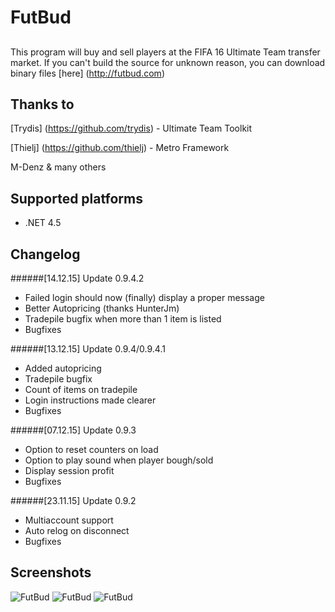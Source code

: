 # FutBud

## 
This program will buy and sell players at the FIFA 16 Ultimate Team transfer market.
If you can't build the source for unknown reason, you can download binary files [here] (http://futbud.com)

## Thanks to
 [Trydis] (https://github.com/trydis) - Ultimate Team Toolkit
 
 [Thielj] (https://github.com/thielj) - Metro Framework
 
 M-Denz & many others
 
## Supported platforms
- .NET 4.5

## Changelog

######[14.12.15] Update 0.9.4.2
- Failed login should now (finally) display a proper message
- Better Autopricing (thanks HunterJm)
- Tradepile bugfix when more than 1 item is listed
- Bugfixes

######[13.12.15] Update 0.9.4/0.9.4.1
- Added autopricing
- Tradepile bugfix
- Count of items on tradepile
- Login instructions made clearer
- Bugfixes

######[07.12.15] Update 0.9.3
- Option to reset counters on load
- Option to play sound when player bough/sold
- Display session profit
- Bugfixes

######[23.11.15] Update 0.9.2
- Multiaccount support
- Auto relog on disconnect
- Bugfixes


## Screenshots

![FutBud](http://futbud.com/download/Main.png )
![FutBud](http://futbud.com/download/AddPlayer.png)
![FutBud](http://futbud.com/download/Settings.png)
